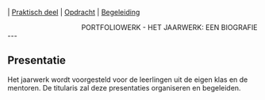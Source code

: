 | [Praktisch deel](praktisch_deel.md) | [Opdracht](../README.md) | [Begeleiding](begeleiding.md)

<div style="text-align: right">PORTFOLIOWERK - HET JAARWERK: EEN BIOGRAFIE</div>
---

## Presentatie

Het jaarwerk wordt voorgesteld voor de leerlingen uit de eigen klas en de mentoren. De titularis zal deze presentaties organiseren en begeleiden.
